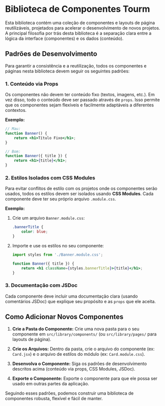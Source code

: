 # Biblioteca de Componentes Tourm

Esta biblioteca contém uma coleção de componentes e layouts de página reutilizáveis, projetados para acelerar o desenvolvimento de novos projetos. A principal filosofia por trás desta biblioteca é a separação clara entre a lógica da interface (componentes) e os dados (conteúdo).

## Padrões de Desenvolvimento

Para garantir a consistência e a reutilização, todos os componentes e páginas nesta biblioteca devem seguir os seguintes padrões:

### 1. Conteúdo via Props

Os componentes não devem ter conteúdo fixo (textos, imagens, etc.). Em vez disso, todo o conteúdo deve ser passado através de `props`. Isso permite que os componentes sejam flexíveis e facilmente adaptáveis a diferentes contextos.

**Exemplo:**

```jsx
// Mau:
function Banner() {
    return <h1>Título Fixo</h1>;
}

// Bom:
function Banner({ title }) {
    return <h1>{title}</h1>;
}
```

### 2. Estilos Isolados com CSS Modules

Para evitar conflitos de estilo com os projetos onde os componentes serão usados, todos os estilos devem ser isolados usando **CSS Modules**. Cada componente deve ter seu próprio arquivo `.module.css`.

**Exemplo:**

1.  Crie um arquivo `Banner.module.css`:
    ```css
    .bannerTitle {
        color: blue;
    }
    ```

2.  Importe e use os estilos no seu componente:
    ```jsx
    import styles from './Banner.module.css';

    function Banner({ title }) {
        return <h1 className={styles.bannerTitle}>{title}</h1>;
    }
    ```

### 3. Documentação com JSDoc

Cada componente deve incluir uma documentação clara (usando comentários JSDoc) que explique seu propósito e as `props` que ele aceita.

## Como Adicionar Novos Componentes

1.  **Crie a Pasta do Componente:** Crie uma nova pasta para o seu componente em `src/library/components/` (ou `src/library/pages/` para layouts de página).

2.  **Crie os Arquivos:** Dentro da pasta, crie o arquivo do componente (ex: `Card.jsx`) e o arquivo de estilos do módulo (ex: `Card.module.css`).

3.  **Desenvolva o Componente:** Siga os padrões de desenvolvimento descritos acima (conteúdo via props, CSS Modules, JSDoc).

4.  **Exporte o Componente:** Exporte o componente para que ele possa ser usado em outras partes da aplicação.

Seguindo esses padrões, podemos construir uma biblioteca de componentes robusta, flexível e fácil de manter.